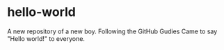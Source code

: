 # hello-world
A new repository of a new boy.
Following the GitHub Gudies
Came to say "Hello world!" to everyone.
